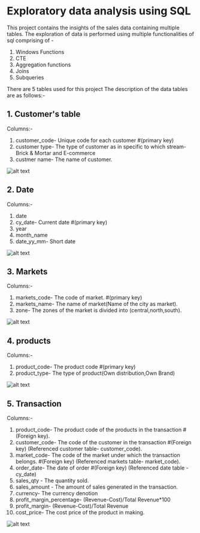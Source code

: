 # Exploratory data analysis using SQL

This project contains the insights of the sales data containing multiple tables. The exploration of data is performed using multiple functionalities of sql comprising of -
1. Windows Functions
2. CTE
3. Aggregation functions
4. Joins
5. Subqueries

There are 5 tables used for this project
The description of the data tables are as follows:-

## 1. Customer's table

Columns:-
1. customer_code- Unique code for each customer #(primary key)
2. customer type- The type of customer as in specific to which stream- Brick & Mortar and E-commerce
3. custmer name- The name of customer.

![alt text](https://user-images.githubusercontent.com/78897321/230070476-632bbdfc-e7c1-495f-bd0f-6521ccef3eca.png)

## 2. Date 
Columns:-
1. date
2. cy_date- Current date #(primary key)
3. year
4. month_name
5. date_yy_mm- Short date

![alt text](https://user-images.githubusercontent.com/78897321/230073140-776aee2f-9e3f-4ea7-94c8-e09cda065410.png)

## 3. Markets

Columns:-
1. markets_code- The code of market.  #(primary key)
2. markets_name- The name of market(Name of the city as market).
3. zone- The zones of the market is divided into (central,north,south).

![alt text](https://user-images.githubusercontent.com/78897321/230074025-3c695737-e950-4f2f-9fbd-b50453809413.png)


## 4. products
Columns:-
1. product_code- The product code #(primary key)
2. product_type- The type of product(Own distribution,Own Brand)

![alt text](https://user-images.githubusercontent.com/78897321/230074211-1dd23fe9-5729-4f89-bb8f-1bd75505f38f.png)

## 5. Transaction 

Columns:-
1. product_code- The product code of the products in the transaction #(Foreign key).
2. customer_code- The code of the customer in the transaction #(Foreign key) (Referenced customer table- customer_code).
3. market_code- The code of the market under which the transaction belongs. #(Foreign key) (Referenced markets table- market_code).
4. order_date- The date of order #(Foreign key) (Referenced date table - cy_date)
5. sales_qty - The quantity sold.
6. sales_amount - The amount of sales generated in the transaction.
7. currency- The currency denotion
8. profit_margin_percentage- (Revenue-Cost)/Total Revenue*100
9. profit_margin- (Revenue-Cost)/Total Revenue
10. cost_price- The cost price of the product in making.


![alt text](https://user-images.githubusercontent.com/78897321/230075896-19aea994-300d-47db-a1c5-20a77e6afd45.png)





